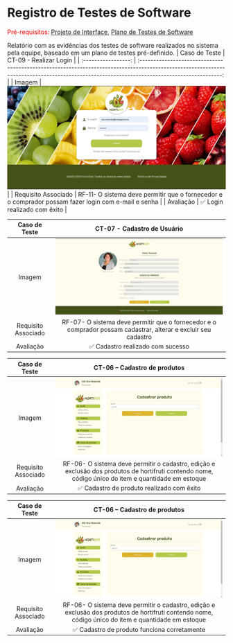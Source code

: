 # Registro de Testes de Software

<span style="color:red">Pré-requisitos: <a href="03-Projeto de Interface.md"> Projeto de Interface</a></span>, <a href="08-Plano de Testes de Software.md"> Plano de Testes de Software</a>

Relatório com as evidências dos testes de software realizados no sistema pela equipe, baseado em um plano de testes pré-definido.
|    Caso de Teste    |                                                                   CT-09 - Realizar Login                                                                |
| :-----------------: | :-----------------------------------------------------------------------------------------------------------------------------------------------------------------------------------------: |
|       Imagem        | <img widt = "500px" src = "https://github.com/ICEI-PUC-Minas-PMV-ADS/pmv-ads-2023-2-e2-proj-int-t2-grupo-2-hortidot/blob/main/docs/img/tela-login.01.jpg"/> |
| Requisito Associado |                          RF-11- O sistema deve permitir que o fornecedor e o comprador possam fazer login com e-mail e senha                          |
|      Avaliação      |                                                                               ✅ Login realizado com êxito                                                                     |                                                                                                           

|    Caso de Teste    |                                                                   CT-07 - Cadastro de Usuário                                                              |
| :-----------------: | :-----------------------------------------------------------------------------------------------------------------------------------------------------------------------------------------: |
|       Imagem        | <img widt = "500px" src = "https://github.com/ICEI-PUC-Minas-PMV-ADS/pmv-ads-2023-2-e2-proj-int-t2-grupo-2-hortidot/blob/main/docs/img/tela-cadastro-perfil.01.jpg"/> |
| Requisito Associado |                          RF-07- O sistema deve permitir que o fornecedor e o comprador possam cadastrar, alterar e excluir seu cadastro                          |
|      Avaliação      |                                                                               ✅ Cadastro realizado com sucesso                              

|    Caso de Teste    |                                                                   CT-06 – Cadastro de produtos|
| :-----------------: | :-----------------------------------------------------------------------------------------------------------------------------------------------------------------------------------------: |
|       Imagem        | <img widt = "500px" src = "https://github.com/ICEI-PUC-Minas-PMV-ADS/pmv-ads-2023-2-e2-proj-int-t2-grupo-2-hortidot/blob/main/docs/img/tela-cadastro-produtos01.jpg"/> |
| Requisito Associado |                          RF-06- O sistema deve permitir o cadastro, edição e exclusão dos produtos de hortifruti contendo nome, código único do item e quantidade em estoque                           |
|      Avaliação      |                                                                               ✅ Cadastro de produto realizado com êxito                                                                                                                                

|    Caso de Teste    |                                                                   CT-06 – Cadastro de produtos|
| :-----------------: | :-----------------------------------------------------------------------------------------------------------------------------------------------------------------------------------------: |
|       Imagem        | <img widt = "500px" src = "https://github.com/ICEI-PUC-Minas-PMV-ADS/pmv-ads-2023-2-e2-proj-int-t2-grupo-2-hortidot/blob/main/docs/img/tela-produtos01.jpg"/> |
| Requisito Associado |                          RF-06- O sistema deve permitir o cadastro, edição e exclusão dos produtos de hortifruti contendo nome, código único do item e quantidade em estoque                           |
|      Avaliação      |                                                                               ✅ Cadastro de produto funciona corretamente                                                                                                                               
